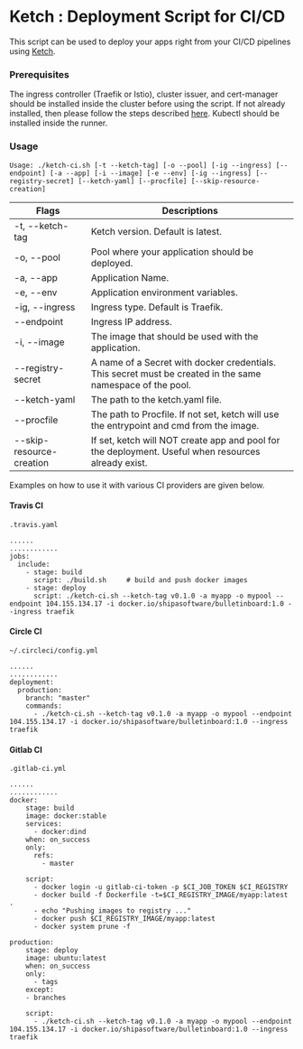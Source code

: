 # Ketch : Deployment Script for CI/CD

This script can be used to deploy your apps right from your CI/CD pipelines using [Ketch](theketch.io). 

### Prerequisites

The ingress controller (Traefik or Istio), cluster issuer, and cert-manager should be installed inside the cluster before using the script. If not already installed, then please follow the steps described [here](https://learn.theketch.io/docs/getting-started). Kubectl should be installed inside the runner.

### Usage

```
Usage: ./ketch-ci.sh [-t --ketch-tag] [-o --pool] [-ig --ingress] [--endpoint] [-a --app] [-i --image] [-e --env] [-ig --ingress] [--registry-secret] [--ketch-yaml] [--procfile] [--skip-resource-creation]
```

| Flags | Descriptions |
| ------ | ------ |
|  -t, --ketch-tag  | Ketch version. Default is latest. |
|  -o, --pool        |     Pool where your application should be deployed.|
|  -a, --app         |     Application Name.|
| -e, --env          |     Application environment variables.|
| -ig, --ingress   |     Ingress type. Default is Traefik. |
| --endpoint       |      Ingress IP address.|
|  -i, --image      |     The image that should be used with the application.|
|  --registry-secret  |    A name of a Secret with docker credentials. This secret must be created in the same namespace of the pool.|
|  --ketch-yaml        |   The path to the ketch.yaml file.|
|  --procfile          |   The path to Procfile. If not set, ketch will use the entrypoint and cmd from the image.
|  --skip-resource-creation       | If set, ketch will NOT create app and pool for the deployment. Useful when resources already exist. |


Examples on how to use it with various CI providers are given below.

#### Travis CI

`.travis.yaml`

```
......
............
jobs:
  include:
    - stage: build
      script: ./build.sh     # build and push docker images
    - stage: deploy
      script: ./ketch-ci.sh --ketch-tag v0.1.0 -a myapp -o mypool --endpoint 104.155.134.17 -i docker.io/shipasoftware/bulletinboard:1.0 --ingress traefik
```

#### Circle CI

`~/.circleci/config.yml`

```
......
............
deployment:
  production:
    branch: "master"
    commands:
      - ./ketch-ci.sh --ketch-tag v0.1.0 -a myapp -o mypool --endpoint 104.155.134.17 -i docker.io/shipasoftware/bulletinboard:1.0 --ingress traefik
```

#### Gitlab CI

`.gitlab-ci.yml`
```
......
............
docker:
    stage: build
    image: docker:stable
    services:
      - docker:dind
    when: on_success
    only:
      refs:
        - master

    script:
      - docker login -u gitlab-ci-token -p $CI_JOB_TOKEN $CI_REGISTRY
      - docker build -f Dockerfile -t=$CI_REGISTRY_IMAGE/myapp:latest .
      - echo "Pushing images to registry ..."
      - docker push $CI_REGISTRY_IMAGE/myapp:latest
      - docker system prune -f

production:
    stage: deploy   
    image: ubuntu:latest
    when: on_success
    only:
      - tags
    except:
    - branches

    script:
      - ./ketch-ci.sh --ketch-tag v0.1.0 -a myapp -o mypool --endpoint 104.155.134.17 -i docker.io/shipasoftware/bulletinboard:1.0 --ingress traefik
```